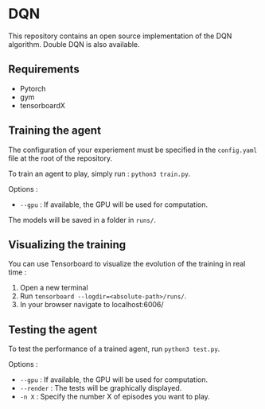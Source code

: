 # DQN

This repository contains an open source implementation of the DQN algorithm.
Double DQN is also available.

## Requirements
* Pytorch
* gym
* tensorboardX

## Training the agent

The configuration of your experiement must be specified in the ```config.yaml``` file at the root of the repository.

To train an agent to play, simply run : ```python3 train.py```.

Options :
* ```--gpu``` : If available, the GPU will be used for computation.

The models will be saved in a folder in ```runs/```.

## Visualizing the training

You can use Tensorboard to visualize the evolution of the training in real time :

1. Open a new terminal
2. Run ```tensorboard --logdir=<absolute-path>/runs/```.
3. In your browser navigate to localhost:6006/

## Testing the agent

To test the performance of a trained agent, run ```python3 test.py```.

Options :
* ```--gpu``` : If available, the GPU will be used for computation.
* ```--render``` : The tests will be graphically displayed.
* ```-n X``` : Specify the number X of episodes you want to play.